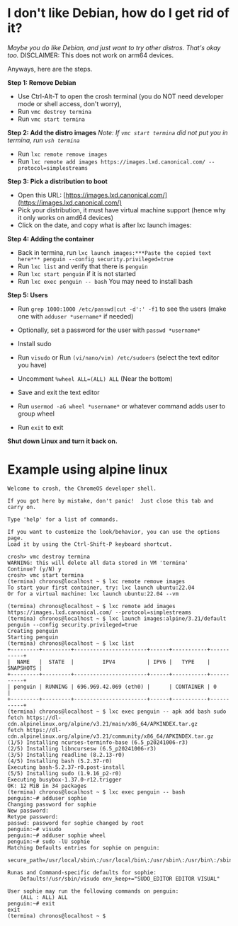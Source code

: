 # I don't like Debian, how do I get rid of it?
*Maybe you do like Debian, and just want to try other distros. That's okay too.* DISCLAIMER: This does not work on arm64 devices. 

Anyways, here are the steps.

**Step 1: Remove Debian**
- Use Ctrl-Alt-T to open the crosh terminal (you do NOT need developer mode or shell access, don't worry), 
- Run `vmc destroy termina`
- Run `vmc start termina`

**Step 2: Add the distro images** *Note: If `vmc start termina` did not put you in termina, run `vsh termina`*
- Run `lxc remote remove images`
- Run `lxc remote add images https://images.lxd.canonical.com/ --protocol=simplestreams`

**Step 3: Pick a distribution to boot**
- Open this URL: [https://images.lxd.canonical.com/](https://images.lxd.canonical.com/)
- Pick your distribution, it must have virtual machine support (hence why it only works on amd64 devices)
- Click on the date, and copy what is after lxc launch images:

**Step 4: Adding the container**
- Back in termina, run `lxc launch images:***Paste the copied text here*** penguin --config security.privileged=true`
- Run `lxc list` and verify that there is `penguin`
- Run `lxc start penguin` if it is not started
- Run `lxc exec penguin -- bash` You may need to install bash

**Step 5: Users**
- Run `grep 1000:1000 /etc/passwd|cut -d':' -f1` to see the users (make one with `adduser *username*` if needed)
- Optionally, set a password for the user with `passwd *username*`
- Install sudo
- Run `visudo` or Run `(vi/nano/vim) /etc/sudoers` (select the text editor you have)
- Uncomment `%wheel ALL=(ALL) ALL` (Near the bottom)
- Save and exit the text editor
- Run `usermod -aG wheel *username*` or whatever command adds user to group wheel

- Run `exit` to exit

**Shut down Linux and turn it back on.**

# Example using alpine linux
```
Welcome to crosh, the ChromeOS developer shell.

If you got here by mistake, don't panic!  Just close this tab and carry on.

Type 'help' for a list of commands.

If you want to customize the look/behavior, you can use the options page.
Load it by using the Ctrl-Shift-P keyboard shortcut.

crosh> vmc destroy termina
WARNING: this will delete all data stored in VM 'termina'
Continue? (y/N) y
crosh> vmc start termina
(termina) chronos@localhost ~ $ lxc remote remove images
To start your first container, try: lxc launch ubuntu:22.04
Or for a virtual machine: lxc launch ubuntu:22.04 --vm

(termina) chronos@localhost ~ $ lxc remote add images https://images.lxd.canonical.com/ --protocol=simplestreams
(termina) chronos@localhost ~ $ lxc launch images:alpine/3.21/default penguin --config security.privileged=true
Creating penguin
Starting penguin                            
(termina) chronos@localhost ~ $ lxc list
+---------+---------+-----------------------+------+-----------+-----------+
|  NAME   |  STATE  |         IPV4          | IPV6 |   TYPE    | SNAPSHOTS |
+---------+---------+-----------------------+------+-----------+-----------+
| penguin | RUNNING | 696.969.42.069 (eth0) |      | CONTAINER | 0         |
+---------+---------+-----------------------+------+-----------+-----------+
(termina) chronos@localhost ~ $ lxc exec penguin -- apk add bash sudo     
fetch https://dl-cdn.alpinelinux.org/alpine/v3.21/main/x86_64/APKINDEX.tar.gz
fetch https://dl-cdn.alpinelinux.org/alpine/v3.21/community/x86_64/APKINDEX.tar.gz
(1/5) Installing ncurses-terminfo-base (6.5_p20241006-r3)
(2/5) Installing libncursesw (6.5_p20241006-r3)
(3/5) Installing readline (8.2.13-r0)
(4/5) Installing bash (5.2.37-r0)
Executing bash-5.2.37-r0.post-install
(5/5) Installing sudo (1.9.16_p2-r0)
Executing busybox-1.37.0-r12.trigger
OK: 12 MiB in 34 packages
(termina) chronos@localhost ~ $ lxc exec penguin -- bash             
penguin:~# adduser sophie
Changing password for sophie
New password: 
Retype password: 
passwd: password for sophie changed by root
penguin:~# visudo
penguin:~# adduser sophie wheel
penguin:~# sudo -lU sophie
Matching Defaults entries for sophie on penguin:
    secure_path=/usr/local/sbin\:/usr/local/bin\:/usr/sbin\:/usr/bin\:/sbin\:/bin

Runas and Command-specific defaults for sophie:
    Defaults!/usr/sbin/visudo env_keep+="SUDO_EDITOR EDITOR VISUAL"

User sophie may run the following commands on penguin:
    (ALL : ALL) ALL
penguin:~# exit
exit
(termina) chronos@localhost ~ $
